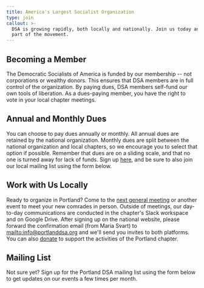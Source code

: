 ```yaml
---
title: America's Largest Socialist Organization
type: join
callout: >-
  DSA is growing rapidly, both locally and nationally. Join us today and be a
  part of the movement.
---
```

## Becoming a Member

The Democratic Socialists of America is funded by our membership -- not corporations or wealthy donors. This ensures that DSA members are in full control of the organization. By paying dues, DSA members self-fund our own tools of liberation. As a dues-paying member, you have the right to vote in your local chapter meetings.

## Annual and Monthly Dues

You can choose to pay dues annually or monthly. All annual dues are retained by the national organization. Monthly dues are split between the national organization and local chapters, so we encourage you to select that option if possible. Remember that dues are on a sliding scale, and that no one is turned away for lack of funds. Sign up [here](http://dsausa.org/join), and be sure to also join our local mailing list using the form below.

## Work with Us Locally

Ready to organize in Portland? Come to the [next general meeting](/calendar) or another event to meet your new comrades in person. Outside of meetings, our day-to-day communications are conducted in the chapter's Slack workspace and on Google Drive. After signing up on the national website, please forward the confirmation email (from Maria Svart) to <mailto:info@portlanddsa.org> and we'll send you invites to both platforms. You can also [donate](https://www.paypal.com/cgi-bin/webscr?cmd=_s-xclick&hosted_button_id=UEP3W7TR2GCSS) to support the activities of the Portland chapter.

## Mailing List

Not sure yet? Sign up for the Portland DSA mailing list using the form below to get updates on our events a few times per month.
